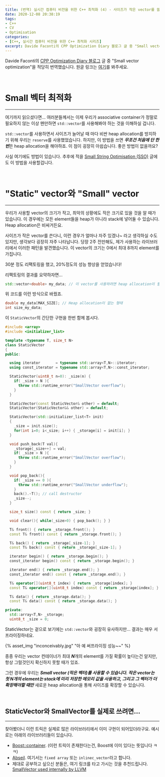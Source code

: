 ```yaml
---
title: (번역) 실시간 컴퓨터 비전을 위한 C++ 최적화 (4) - 사이즈가 작은 vector를 쓸 때...
date: 2020-12-08 20:38:19
tags: 
- C++
- CV
- Optimisation
categories: 
- [C++, 실시간 컴퓨터 비전을 위한 C++ 최적화 시리즈]
excerpt: Davide Faconti의 CPP Optimization Diary 블로그 글 중 "Small vector optimization"을 적당히 번역했습니다.
---
```


Davide Faconti의 [CPP Optimization Diary 블로그](https://cpp-optimizations.netlify.app/) 글 중 "Small vector optimization"을 적당히 번역했습니다. 원글 링크는 [여기](https://cpp-optimizations.netlify.app/small_vectors/)를 봐주세요.

<br>

# Small 벡터 최적화
---

여기까지 읽으셨다면... 여러분들께서는 이제 우리가 associative container가 정말로 필요하지 않는 이상 왠만하면 `std::vector`를 사용해봐야 하는 것을 이해하실 겁니다.

`std::vector`를 사용하면서 사이즈가 늘어날 때 마다 비싼 heap allocation를 방지하기 위해 우리는 `reserve`를 사용했었습니다. 하지만, 이 방법을 쓰면 ***무조건 처음에 단 한번***은 heap allocation을 해야하죠. 이 점이 굉장히 아쉽습니다. 좋은 방법이 없을까요?

사실 여기에도 방법이 있습니다. 추후에 적을 [Small String Optimisation (SSO)](https://changh95.github.io/20201210-small-string-optimisation/) 글에도 이 방법을 사용할겁니다.

<br>

# "Static" vector와 "Small" vector
---

우리가 사용할 vector의 크기가 작고, 최악의 상황에도 작은 크기로 있을 것을 알 때가 있습니다. 이 경우에는 모든 element들을 heap가 아니라 stack에 넣어둘 수 있습니다. Heap allocation은 비싸거든요.

사이즈가 작은 vector를 쓴다니, 이런 경우가 얼마나 자주 있겠나~ 라고 생각하실 수도 있지만, 생각보다 굉장히 자주 나타납니다. 당장 2주 전만해도, 제가 사용하는 라이브러리에서 이러한 패턴을 발견했습니다. 이 vector의 크기는 0에서 최대 8까지 element를 가집니다.

30분 정도 리팩토링을 했고, 20%정도의 성능 향상을 얻었습니다!

리팩토링의 결과를 요약하자면... 
```C++
std::vector<double> my_data; // 이 vector를 사용하려면 heap allocation이 필요합니다.
```
위 코드를 이런 방식으로 바꿨죠.
```C++
double my_data[MAX_SIZE]; // Heap allocation이 없는 형태 
int size_my_data;
```
이 `StaticVector`의 간단한 구현을 한번 함께 봅시다.

```C++
#include <array>
#include <initializer_list>

template <typename T, size_t N>
class StaticVector
{
public:

  using iterator       = typename std::array<T,N>::iterator;
  using const_iterator = typename std::array<T,N>::const_iterator;

  StaticVector(uint8_t n=0): _size(n) {
    if( _size > N ){
      throw std::runtime_error("SmallVector overflow");
    }
  }

  StaticVector(const StaticVector& other) = default;
  StaticVector(StaticVector&& other) = default;

  StaticVector(std::initializer_list<T> init)
  {
    _size = init.size();
    for(int i=0; i<_size; i++) { _storage[i] = init[i]; }
  }

  void push_back(T val){
    _storage[_size++] = val;
    if( _size > N ){
      throw std::runtime_error("SmallVector overflow");
    }
  }

  void pop_back(){
    if( _size == 0 ){
      throw std::runtime_error("SmallVector underflow");
    }
    back().~T(); // call destructor
    _size--;
  }

  size_t size() const { return _size; }

  void clear(){ while(_size>0) { pop_back(); } }

  T& front() { return _storage.front(); }
  const T& front() const { return _storage.front(); }

  T& back() { return _storage[_size-1]; }
  const T& back() const { return _storage[_size-1]; }

  iterator begin() { return _storage.begin(); }
  const_iterator begin() const { return _storage.begin(); }

  iterator end() { return _storage.end(); }
  const_iterator end() const { return _storage.end(); }

  T& operator[](uint8_t index) { return _storage[index]; }
  const T& operator[](uint8_t index) const { return _storage[index]; }

  T& data() { return _storage.data(); }
  const T& data() const { return _storage.data(); }

private:
  std::array<T,N> _storage;
  uint8_t _size = 0;

```
StaticVector는 겉으로 보기에는 `std::vector`와 굉장히 유사하지만... 결과는 매우 서프라이징하네요.

{% asset_img "inconceivably.jpg" "아 예 써프라이징 성능~~" %}

종종 우리는 vector 컨테이너가 최대 ***N***개의 element를 가질 확률이 높다는건 알지만, 항상 그럴것인지 확신하지 못할 때가 있죠.

그런 경우에 우리는 ***Small vector (작은 벡터)***를 사용할 수 있습니다. 작은 vector는 첫 N개의 element는 stack에 미리 저장한 메모리 값을 사용하고, 그리고 그 벡터가 더 확장해야할 때***만*** 새로운 heap allocation을 통해 사이즈를 확장할 수 있습니다.

<br>

## StaticVector와 SmallVector를 실제로 쓰려면... 
---

찾아봤더니 이런 트릭은 실제로 많은 라이브러리에서 이미 구현이 되어있더라구요. 예시로는 아래의 라이브러리들이 있습니다.

- [Boost::container](https://www.boost.org/doc/libs/1_73_0/doc/html/container.html). (이런 트릭이 존재한다는건, Boost에 이미 있다는 뜻입니다 ㅋㅋ)
- [Abseil](https://github.com/abseil/abseil-cpp/tree/master/absl/container). 여기서는 `fixed array` 또는 `inlinec_vector`라고 합니다. 
- 제대로 공부하고 싶으신 분들은, 여기 링크를 타고 가시는 것을 추천드립니다. [SmallVector used internally by LLVM](https://github.com/llvm/llvm-project/blob/master/llvm/include/llvm/ADT/SmallVector.h)
